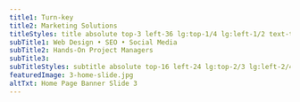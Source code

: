 ```yaml
---
title1: Turn-key
title2: Marketing Solutions
titleStyles: title absolute top-3 left-36 lg:top-1/4 lg:left-1/2 text-themeBlue-100 text-base lg:text-7xl font-LatoBold text-center
subTitle1: Web Design • SEO • Social Media
subTitle2: Hands-On Project Managers
subTitle3: 
subTitleStyles: subtitle absolute top-16 left-24 lg:top-2/3 lg:left-2/4 text-themeOrange text-sm lg:text-4xl font-LatoLight text-center
featuredImage: 3-home-slide.jpg
altTxt: Home Page Banner Slide 3
---
```

